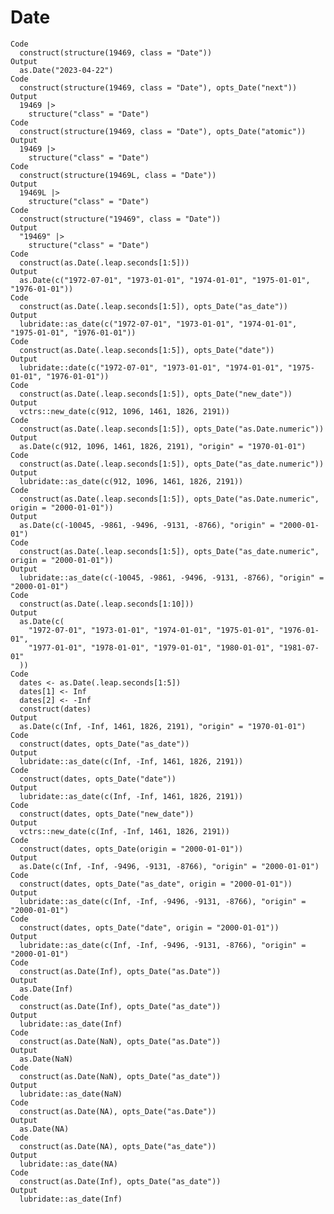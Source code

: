 # Date

    Code
      construct(structure(19469, class = "Date"))
    Output
      as.Date("2023-04-22")
    Code
      construct(structure(19469, class = "Date"), opts_Date("next"))
    Output
      19469 |>
        structure("class" = "Date")
    Code
      construct(structure(19469, class = "Date"), opts_Date("atomic"))
    Output
      19469 |>
        structure("class" = "Date")
    Code
      construct(structure(19469L, class = "Date"))
    Output
      19469L |>
        structure("class" = "Date")
    Code
      construct(structure("19469", class = "Date"))
    Output
      "19469" |>
        structure("class" = "Date")
    Code
      construct(as.Date(.leap.seconds[1:5]))
    Output
      as.Date(c("1972-07-01", "1973-01-01", "1974-01-01", "1975-01-01", "1976-01-01"))
    Code
      construct(as.Date(.leap.seconds[1:5]), opts_Date("as_date"))
    Output
      lubridate::as_date(c("1972-07-01", "1973-01-01", "1974-01-01", "1975-01-01", "1976-01-01"))
    Code
      construct(as.Date(.leap.seconds[1:5]), opts_Date("date"))
    Output
      lubridate::date(c("1972-07-01", "1973-01-01", "1974-01-01", "1975-01-01", "1976-01-01"))
    Code
      construct(as.Date(.leap.seconds[1:5]), opts_Date("new_date"))
    Output
      vctrs::new_date(c(912, 1096, 1461, 1826, 2191))
    Code
      construct(as.Date(.leap.seconds[1:5]), opts_Date("as.Date.numeric"))
    Output
      as.Date(c(912, 1096, 1461, 1826, 2191), "origin" = "1970-01-01")
    Code
      construct(as.Date(.leap.seconds[1:5]), opts_Date("as_date.numeric"))
    Output
      lubridate::as_date(c(912, 1096, 1461, 1826, 2191))
    Code
      construct(as.Date(.leap.seconds[1:5]), opts_Date("as.Date.numeric", origin = "2000-01-01"))
    Output
      as.Date(c(-10045, -9861, -9496, -9131, -8766), "origin" = "2000-01-01")
    Code
      construct(as.Date(.leap.seconds[1:5]), opts_Date("as_date.numeric", origin = "2000-01-01"))
    Output
      lubridate::as_date(c(-10045, -9861, -9496, -9131, -8766), "origin" = "2000-01-01")
    Code
      construct(as.Date(.leap.seconds[1:10]))
    Output
      as.Date(c(
        "1972-07-01", "1973-01-01", "1974-01-01", "1975-01-01", "1976-01-01",
        "1977-01-01", "1978-01-01", "1979-01-01", "1980-01-01", "1981-07-01"
      ))
    Code
      dates <- as.Date(.leap.seconds[1:5])
      dates[1] <- Inf
      dates[2] <- -Inf
      construct(dates)
    Output
      as.Date(c(Inf, -Inf, 1461, 1826, 2191), "origin" = "1970-01-01")
    Code
      construct(dates, opts_Date("as_date"))
    Output
      lubridate::as_date(c(Inf, -Inf, 1461, 1826, 2191))
    Code
      construct(dates, opts_Date("date"))
    Output
      lubridate::as_date(c(Inf, -Inf, 1461, 1826, 2191))
    Code
      construct(dates, opts_Date("new_date"))
    Output
      vctrs::new_date(c(Inf, -Inf, 1461, 1826, 2191))
    Code
      construct(dates, opts_Date(origin = "2000-01-01"))
    Output
      as.Date(c(Inf, -Inf, -9496, -9131, -8766), "origin" = "2000-01-01")
    Code
      construct(dates, opts_Date("as_date", origin = "2000-01-01"))
    Output
      lubridate::as_date(c(Inf, -Inf, -9496, -9131, -8766), "origin" = "2000-01-01")
    Code
      construct(dates, opts_Date("date", origin = "2000-01-01"))
    Output
      lubridate::as_date(c(Inf, -Inf, -9496, -9131, -8766), "origin" = "2000-01-01")
    Code
      construct(as.Date(Inf), opts_Date("as.Date"))
    Output
      as.Date(Inf)
    Code
      construct(as.Date(Inf), opts_Date("as_date"))
    Output
      lubridate::as_date(Inf)
    Code
      construct(as.Date(NaN), opts_Date("as.Date"))
    Output
      as.Date(NaN)
    Code
      construct(as.Date(NaN), opts_Date("as_date"))
    Output
      lubridate::as_date(NaN)
    Code
      construct(as.Date(NA), opts_Date("as.Date"))
    Output
      as.Date(NA)
    Code
      construct(as.Date(NA), opts_Date("as_date"))
    Output
      lubridate::as_date(NA)
    Code
      construct(as.Date(Inf), opts_Date("as_date"))
    Output
      lubridate::as_date(Inf)

